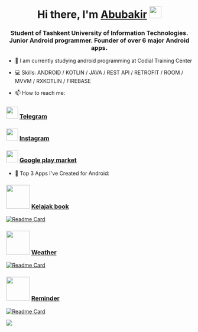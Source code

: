 <h1 align="center">Hi there, I'm <a href="https://t.me/AbubakirXakimov" target="_blank">Abubakir</a> 
<img src="https://github.com/blackcater/blackcater/raw/main/images/Hi.gif" height="32"/></h1>
<h3 align="center">Student of Tashkent University of Information Technologies. Junior Android programmer. Founder of over 6 major Android apps.</h3>

- 🌱 I am currently studying android programming at Codial Training Center

- 💻 Skills: ANDROID / KOTLIN / JAVA / REST API / RETROFIT / ROOM / MVVM / RXKOTLIN / FIREBASE


- 📫 How to reach me:

<h3> <img src="https://upload.wikimedia.org/wikipedia/commons/thumb/8/83/Telegram_2019_Logo.svg/1200px-Telegram_2019_Logo.svg.png" height="32"/>
<a href="https://t.me/AbubakirXakimov" target="_blank">Telegram</a> </h3>
 
 
<h3> <img src="https://upload.wikimedia.org/wikipedia/commons/thumb/a/a5/Instagram_icon.png/2048px-Instagram_icon.png" height="32"/>
<a href="https://www.instagram.com/abubakir_xakimov?r=nametag" target="_blank">Instagram</a> </h3>
 
 
<h3> <img src="https://upload.wikimedia.org/wikipedia/commons/thumb/5/55/Google_Play_2016_icon.svg/1200px-Google_Play_2016_icon.svg.png" height="32"/>
<a href="https://play.google.com/store/apps/dev?id=6600228045053167858" target="_blank">Google play market</a> </h3>
                      
                      
- 📱 Top 3 Apps I've Created for Android:

<h3> <img src="https://play-lh.googleusercontent.com/phSIMtucSfb4kmhdDDL_rWhZ74moYVC7IOLXH_daCUeg4-01TUlshud-WPpvATiLExY=s180-rw" height="64"/>
<a href="https://play.google.com/store/apps/details?id=com.x.a_technologies.kelajak_book" target="_blank">Kelajak book</a> </h3>

[![Readme Card](https://github-readme-stats.vercel.app/api/pin/?username=AbubakirXakimov&repo=Kelajak_Book)](https://github.com/AbubakirXakimov/Kelajak_Book)


<h3> <img src="https://play-lh.googleusercontent.com/i75N7nTHr7r8kw_DIJ9GOGrtlFzzmoNJ-cWxnb-VeaO1iGQPGLSk5dvHgDRmaDvHqUE=s180-rw" height="64"/>
<a href="https://play.google.com/store/apps/details?id=com.x.a_technologies.weather" target="_blank">Weather</a> </h3>

[![Readme Card](https://github-readme-stats.vercel.app/api/pin/?username=AbubakirXakimov&repo=Weather_App_Android)](https://github.com/AbubakirXakimov/Weather_App_Android)


<h3> <img src="https://play-lh.googleusercontent.com/Hdl7RnUki1ivPdlsPLmRMG_if5OZp9rj6KY1j5tZqrvNisfhrQy_2Q8Io39imWUg_RMf=s180-rw" height="64"/>
<a href="https://play.google.com/store/apps/details?id=com.x.a_technologies.reminder" target="_blank">Reminder</a> </h3>

[![Readme Card](https://github-readme-stats.vercel.app/api/pin/?username=AbubakirXakimov&repo=Reminder_App_Android)](https://github.com/AbubakirXakimov/Reminder_App_Android)


![](https://github-profile-summary-cards.vercel.app/api/cards/profile-details?username=AbubakirXakimov&theme=solarized_dark)

